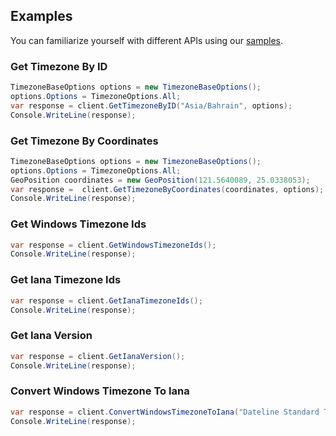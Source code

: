 ## Examples

You can familiarize yourself with different APIs using our [samples](https://github.com/Azure/azure-sdk-for-net/tree/main/sdk/maps/Azure.Maps.Timezone/samples). 

### Get Timezone By ID

```C# Snippet:GetTimezoneById
TimezoneBaseOptions options = new TimezoneBaseOptions();
options.Options = TimezoneOptions.All;
var response = client.GetTimezoneByID("Asia/Bahrain", options);
Console.WriteLine(response);
```

### Get Timezone By Coordinates

```C# Snippet:GetTimezoneByCoordinates
TimezoneBaseOptions options = new TimezoneBaseOptions();
options.Options = TimezoneOptions.All;
GeoPosition coordinates = new GeoPosition(121.5640089, 25.0338053);
var response =  client.GetTimezoneByCoordinates(coordinates, options);
Console.WriteLine(response);
```

### Get Windows Timezone Ids

```C# Snippet:GetWindowsTimezoneIds
var response = client.GetWindowsTimezoneIds();
Console.WriteLine(response);
```

### Get Iana Timezone Ids

```C# Snippet:GetIanaTimezoneIds
var response = client.GetIanaTimezoneIds();
Console.WriteLine(response);
```

### Get Iana Version

```C# Snippet:GetIanaVersion
var response = client.GetIanaVersion();
Console.WriteLine(response);
```

### Convert Windows Timezone To Iana

```C# Snippet:ConvertWindowsTimezoneToIana
var response = client.ConvertWindowsTimezoneToIana("Dateline Standard Time");
Console.WriteLine(response);
```
